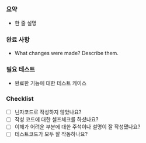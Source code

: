 ### 요약
- 한 줄 설명

### 완료 사항
- What changes were made? Describe them.

### 필요 테스트
- 완료한 기능에 대한 테스트 케이스

### Checklist
- [ ] 닌자코드로 작성하지 않았나요?
- [ ] 작성 코드에 대한 셀프체크를 하셨나요?
- [ ] 이해가 어려운 부분에 대한 주석이나 설명이 잘 작성됐나요?
- [ ] 테스트코드가 모두 잘 작동하나요?
